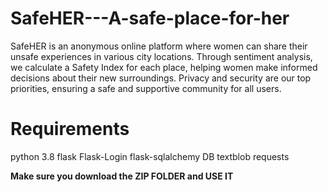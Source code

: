 # SafeHER---A-safe-place-for-her
SafeHER is an anonymous online platform where women can share their unsafe experiences in various city locations. Through sentiment analysis, we calculate a Safety Index for each place, helping women make informed decisions about their new surroundings. Privacy and security are our top priorities, ensuring a safe and supportive community for all users. 

# Requirements
python 3.8
flask
Flask-Login
flask-sqlalchemy DB
textblob
requests

**Make sure you download the ZIP FOLDER and USE IT**
